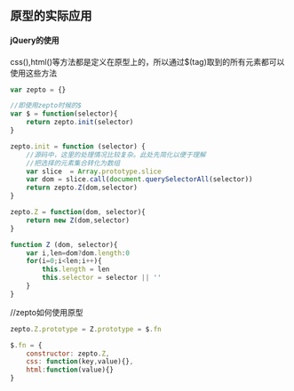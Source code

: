 ## 原型的实际应用

#### jQuery的使用
css(),html()等方法都是定义在原型上的，所以通过$(tag)取到的所有元素都可以使用这些方法


```javascript
var zepto = {}

//即使用zepto时候的$
var $ = function(selector){
    return zepto.init(selector)
}

zepto.init = function (selector) {
    //源码中，这里的处理情况比较复杂。此处先简化以便于理解
    //把选择的元素集合转化为数组
    var slice  = Array.prototype.slice
    var dom = slice.call(document.querySelectorAll(selector))
    return zepto.Z(dom,selector)
}

zepto.Z = function(dom, selector){
    return new Z(dom,selector)
}

function Z (dom, selector){
    var i,len=dom?dom.length:0
    for(i=0;i<len;i++){
        this.length = len
        this.selector = selector || ''
    }
}

```
//zepto如何使用原型

```JavaScript
zepto.Z.prototype = Z.prototype = $.fn

$.fn = {
    constructor: zepto.Z,
    css: function(key,value){},
    html:function(value){}
}

```

